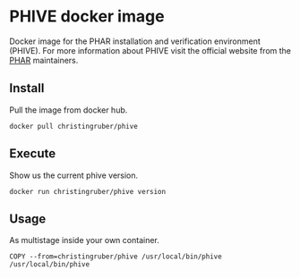 # PHIVE docker image

Docker image for the PHAR installation and verification environment (PHIVE). For more information 
about PHIVE visit the official website from the [PHAR](https://phar.io/) maintainers.

## Install

Pull the image from docker hub.
```shell
docker pull christingruber/phive
```
## Execute

Show us the current phive version.
```shell
docker run christingruber/phive version
```
## Usage

As multistage inside your own container.
```shell
COPY --from=christingruber/phive /usr/local/bin/phive /usr/local/bin/phive
```